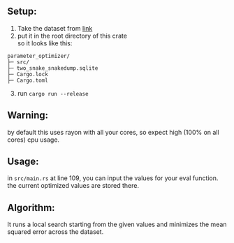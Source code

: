 ## Setup:  
1. Take the dataset from [link](https://cdn.discordapp.com/attachments/692200535348215839/992829495214080020/two_snake_snakedump.sqlite)  
2. put it in the root directory of this crate  
so it looks like this:  
```
parameter_optimizer/
├─ src/
├─ two_snake_snakedump.sqlite
├─ Cargo.lock
├─ Cargo.toml
```
3. run `cargo run --release`  
## Warning:  
by default this uses rayon with all your cores, so expect high (100% on all cores) cpu usage.  
  
## Usage:  
in `src/main.rs` at line 109, you can input the values for your eval function. the current optimized values are stored there.  
  
## Algorithm:  
It runs a local search starting from the given values and minimizes the mean squared error across the dataset.  